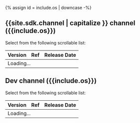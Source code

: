 {% assign id =  include.os | downcase -%}

<div id="{{id}}" class="tab-pane
  {%- if id == 'windows' %} active {% endif %}"
  role="tabpanel" aria-labelledby="{{id}}-tab" markdown="1">

## {{site.sdk.channel | capitalize }} channel ({{include.os}})

Select from the following scrollable list:

<div class="scrollable-table">
  <table id="downloads-{{id}}-{{site.sdk.channel}}" class="table table-striped">
  <thead><tr><th>Version</th><th>Ref</th><th class="date">Release Date</th></tr></thead>
  <tr class="loading"><td colspan="3">Loading...</td></tr>
  </table>
</div>

## Dev channel ({{include.os}})

Select from the following scrollable list:

<div class="scrollable-table">
  <table id="downloads-{{id}}-dev" class="table table-striped">
  <thead><tr><th>Version</th><th>Ref</th><th class="date">Release Date</th></tr></thead>
  <tr class="loading"><td colspan="3">Loading...</td></tr>
  </table>
</div>

</div>
